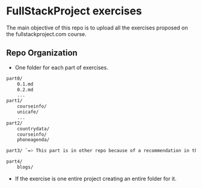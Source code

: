 # FullStackProject exercises 

The main objective of this repo is to upload all the exercises proposed on the fullstackproject.com course.

## Repo Organization

- One folder for each part of exercises.

```bash
part0/
    0.1.md
    0.2.md
    ...
part1/
    courseinfo/
    unicafe/
    ...
part2/
    countrydata/
    courseinfo/
    phoneagenda/

part3/ `=> This part is in other repo because of a recommendation in the course: https://github.com/AlejandroArcoPu/fullstackopen_part3`

part4/
    blogs/

```
- If the exercise is one entire project creating an entire folder for it.